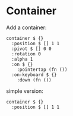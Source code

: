 # Container

Add a container:

```
container $ {}
  :position $ [] 1 1
  :pivot $ [] 0 0
  :rotation 0
  :alpha 1
  :on $ {}
    :pointertap (fn ())
  :on-keyboard $ {}
    :down (fn ())
```

simple version:

```
container $ {}
  :position $ [] 1 1
```
